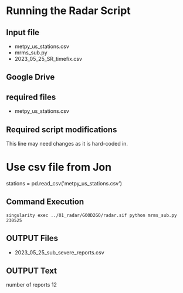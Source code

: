 # Running the Radar Script 

## Input file 

* metpy_us_stations.csv
* mrms_sub.py
* 2023_05_25_SR_timefix.csv

## Google Drive 

## required files 

* metpy_us_stations.csv

## Required script modifications
This line may need changes as it is hard-coded in.

# Use csv file from Jon
stations = pd.read_csv('metpy_us_stations.csv')


## Command Execution 

```
singularity exec ../01_radar/GOOD2GO/radar.sif python mrms_sub.py  230525
```

## OUTPUT Files

* 2023_05_25_sub_severe_reports.csv

## OUTPUT Text 

number of reports 12